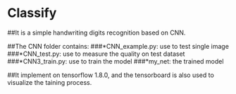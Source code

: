 # Classify
##It is a simple handwriting digits recognition based on CNN.

##The CNN folder contains:
	###*CNN_example.py: use to test single image
	###*CNN_test.py: use to measure the quality on test dataset
	###*CNN3_train.py: use to train the model
	###*my_net: the trained model

##It implement on tensorflow 1.8.0, and the tensorboard is also used to visualize the taining process.
